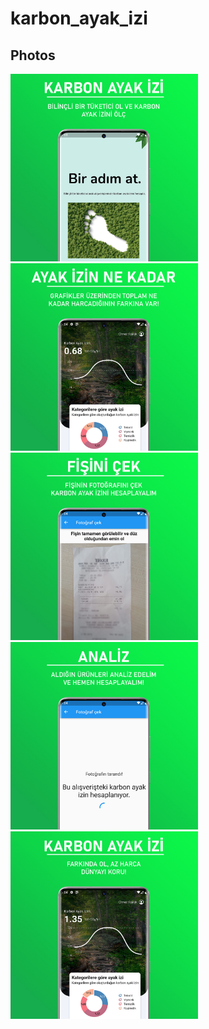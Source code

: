 # karbon_ayak_izi

## Photos
<img src="/images/welcome.jpg" width="300"> <img src="/images/main.jpg" width="300"> <img src="/images/PHOTO.jpg" width="300">
<img src="/images/analiz.jpg" width="300"> <img src="/images/son.jpg" width="300"> 
